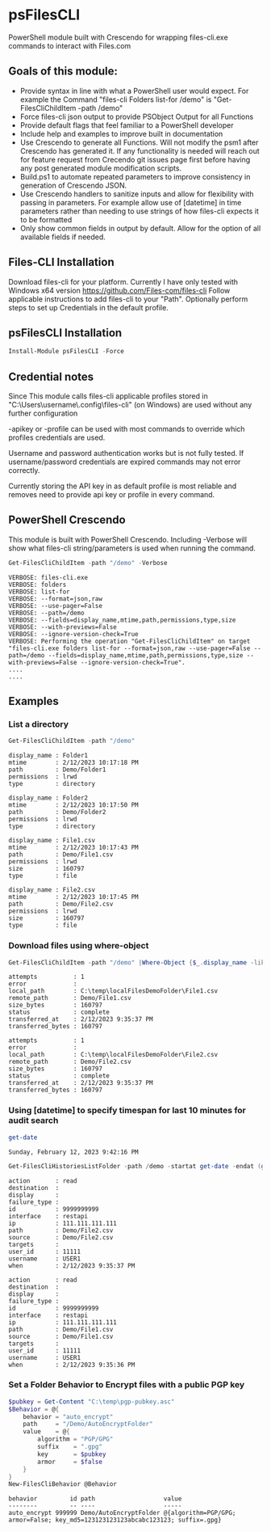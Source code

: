 # psFilesCLI
PowerShell module built with Crescendo for wrapping files-cli.exe commands to interact with Files.com

## Goals of this module:
- Provide syntax in line with what a PowerShell user would expect. For example the Command "files-cli Folders list-for /demo" is "Get-FilesCliChildItem -path /demo"
- Force files-cli json output to provide PSObject Output for all Functions
- Provide default flags that feel familiar to a PowerShell developer
- Include help and examples to improve built in documentation
- Use Crescendo to generate all Functions. Will not modify the psm1 after Crescendo has generated it. If any functionality is needed will reach out for feature request from Crecendo git issues page first before having any post generated module modification scripts.
- Build.ps1 to automate repeated parameters to improve consistency in generation of Crescendo JSON.
- Use Crescendo handlers to sanitize inputs and allow for flexibility with passing in parameters. For example allow use of [datetime] in time parameters rather than needing to use strings of how files-cli expects it to be formatted
- Only show common fields in output by default. Allow for the option of all available fields if needed.

## Files-CLI Installation
Download files-cli for your platform. Currently I have only tested with Windows x64 version https://github.com/Files-com/files-cli
Follow applicable instructions to add files-cli to your "Path". Optionally perform steps to set up Credentials in the default profile.

## psFilesCLI Installation
```PowerShell
Install-Module psFilesCLI -Force
```

## Credential notes
Since This module calls files-cli applicable profiles stored in "C:\\Users\\username\\.config\\files-cli" (on Windows) are used without any further configuration

-apikey or -profile can be used with most commands to override which profiles credentials are used.

Username and password authentication works but is not fully tested. If username/password credentials are expired commands may not error correctly. 

Currently storing the API key in as default profile is most reliable and removes need to provide api key or profile in every command.

## PowerShell Crescendo
This module is built with PowerShell Crescendo. Including -Verbose will show what files-cli string/parameters is used when running the command. 

```Powershell
Get-FilesCliChildItem -path "/demo" -Verbose
```
```
VERBOSE: files-cli.exe
VERBOSE: folders
VERBOSE: list-for
VERBOSE: --format=json,raw
VERBOSE: --use-pager=False
VERBOSE: --path=/demo
VERBOSE: --fields=display_name,mtime,path,permissions,type,size
VERBOSE: --with-previews=False
VERBOSE: --ignore-version-check=True
VERBOSE: Performing the operation "Get-FilesCliChildItem" on target "files-cli.exe folders list-for --format=json,raw --use-pager=False --path=/demo --fields=display_name,mtime,path,permissions,type,size --with-previews=False --ignore-version-check=True".
....
....
```

## Examples
### List a directory
```Powershell
Get-FilesCliChildItem -path "/demo"
```
```
display_name : Folder1
mtime        : 2/12/2023 10:17:18 PM
path         : Demo/Folder1
permissions  : lrwd
type         : directory

display_name : Folder2
mtime        : 2/12/2023 10:17:50 PM
path         : Demo/Folder2
permissions  : lrwd
type         : directory

display_name : File1.csv
mtime        : 2/12/2023 10:17:43 PM
path         : Demo/File1.csv
permissions  : lrwd
size         : 160797
type         : file

display_name : File2.csv
mtime        : 2/12/2023 10:17:45 PM
path         : Demo/File2.csv
permissions  : lrwd
size         : 160797
type         : file
```
### Download files using where-object
```Powershell
Get-FilesCliChildItem -path "/demo" |Where-Object {$_.display_name -like "*.csv"} | New-FilesCliDownload -localpath "C:\temp\localFilesDemoFolder"
```
```
attempts          : 1
error             : 
local_path        : C:\temp\localFilesDemoFolder\File1.csv
remote_path       : Demo/File1.csv
size_bytes        : 160797
status            : complete
transferred_at    : 2/12/2023 9:35:37 PM
transferred_bytes : 160797

attempts          : 1
error             : 
local_path        : C:\temp\localFilesDemoFolder\File2.csv
remote_path       : Demo/File2.csv
size_bytes        : 160797
status            : complete
transferred_at    : 2/12/2023 9:35:37 PM
transferred_bytes : 160797
```
### Using [datetime] to specify timespan for last 10 minutes for audit search
```Powershell
get-date
```
```
Sunday, February 12, 2023 9:42:16 PM
```
```Powershell
Get-FilesCliHistoriesListFolder -path /demo -startat get-date -endat (get-date).addminutes(-10)
```
```
action       : read
destination  : 
display      : 
failure_type : 
id           : 9999999999
interface    : restapi
ip           : 111.111.111.111
path         : Demo/File2.csv
source       : Demo/File2.csv
targets      : 
user_id      : 11111
username     : USER1
when         : 2/12/2023 9:35:37 PM

action       : read
destination  : 
display      : 
failure_type : 
id           : 9999999999
interface    : restapi
ip           : 111.111.111.111
path         : Demo/File1.csv
source       : Demo/File1.csv
targets      : 
user_id      : 11111
username     : USER1
when         : 2/12/2023 9:35:36 PM
```

### Set a Folder Behavior to Encrypt files with a public PGP key
```Powershell
$pubkey = Get-Content "C:\temp\pgp-pubkey.asc"
$Behavior = @{
    behavior = "auto_encrypt"
    path     = "/Demo/AutoEncryptFolder"
    value    = @{
        algorithm = "PGP/GPG"
        suffix    = ".gpg"
        key       = $pubkey
        armor     = $false
    }
}
New-FilesCliBehavior @Behavior
```
```
behavior         id path                   value
--------         -- ----                   -----
auto_encrypt 999999 Demo/AutoEncryptFolder @{algorithm=PGP/GPG; armor=False; key_md5=123123123123abcabc123123; suffix=.gpg}
```